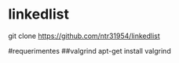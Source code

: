 # linkedlist

git clone https://github.com/ntr31954/linkedlist <br>

#requerimentes
##valgrind
apt-get install valgrind <br>
